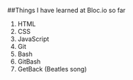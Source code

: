 ##Things I have learned at Bloc.io so far

1. HTML
2. CSS
3. JavaScript
4. Git
5. Bash
6. GitBash
7. GetBack (Beatles song)